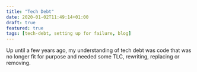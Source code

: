```yaml
---
title: "Tech Debt"
date: 2020-01-02T11:49:14+01:00
draft: true
featured: true
tags: [tech-debt, setting up for failure, blog]
---
```


Up until a few years ago, my understanding of tech debt was code that was no longer fit for purpose and needed some TLC, rewriting, replacing or removing.